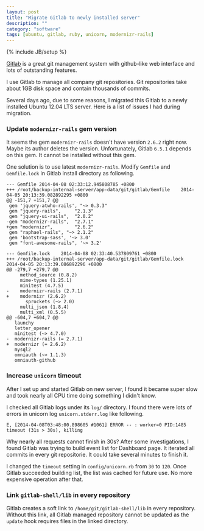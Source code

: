 ```yaml
---
layout: post
title: "Migrate Gitlab to newly installed server"
description: ""
category: "software"
tags: [ubuntu, gitlab, ruby, unicorn, modernizr-rails]
---
```

{% include JB/setup %}

[Gitlab](https://gitlab.com/gitlab-org/gitlab-ce) is a great git management system with github-like web interface and lots of outstanding features.

I use Gitlab to manage all company git repositories. Git repositories take about 1GB disk space and contain thousands of commits.

Several days ago, due to some reasons, I migrated this Gitlab to a newly installed Ubuntu 12.04 LTS server. Here is a list of issues I had during migration.

### Update `modernizr-rails` gem version ###

It seems the gem `modernizr-rails` doesn't have version `2.6.2` right now. Maybe its author deletes the version. Unfortunately, Gitlab `6.5.1` depends on this gem. It cannot be installed without this gem.

One solution is to use latest `modernizr-rails`. Modify `Gemfile` and `Gemfile.lock` in Gitlab install directory as following.

    --- Gemfile	2014-04-08 02:33:12.945808785 +0800
    +++ /root/backup-internal-server/app-data/git/gitlab/Gemfile	2014-04-05 20:13:39.082892295 +0800
    @@ -151,7 +151,7 @@
     gem 'jquery-atwho-rails', "~> 0.3.3"
     gem "jquery-rails",     "2.1.3"
     gem "jquery-ui-rails",  "2.0.2"
    -gem "modernizr-rails",  "2.7.1"
    +gem "modernizr",        "2.6.2"
     gem "raphael-rails", "~> 2.1.2"
     gem 'bootstrap-sass', '~> 3.0'
     gem "font-awesome-rails", '~> 3.2'
    
    --- Gemfile.lock	2014-04-08 02:33:40.537809761 +0800
    +++ /root/backup-internal-server/app-data/git/gitlab/Gemfile.lock	2014-04-05 20:13:39.086892296 +0800
    @@ -279,7 +279,7 @@
         method_source (0.8.2)
         mime-types (1.25.1)
         minitest (4.7.5)
    -    modernizr-rails (2.7.1)
    +    modernizr (2.6.2)
           sprockets (~> 2.0)
         multi_json (1.8.4)
         multi_xml (0.5.5)
    @@ -604,7 +604,7 @@
       launchy
       letter_opener
       minitest (~> 4.7.0)
    -  modernizr-rails (= 2.7.1)
    +  modernizr (= 2.6.2)
       mysql2
       omniauth (~> 1.1.3)
       omniauth-github

### Increase `unicorn` timeout ###

After I set up and started Gitlab on new server, I found it became super slow and took nearly all CPU time doing something I didn't know.

I checked all Gitlab logs under its `log/` directory. I found there were lots of errors in unicorn log `unicorn.stderr.log` like following.

    E, [2014-04-08T03:48:00.898605 #1061] ERROR -- : worker=0 PID:1485 timeout (31s > 30s), killing

Why nearly all requests cannot finish in 30s? After some investigations, I found Gitlab was trying to build event list for Dashboard page. It iterated all commits in every git repositorie. It could take several minutes to finish it.

I changed the `timeout` setting in `config/unicorn.rb` from `30` to `120`. Once Gitlab succeeded building list, the list was cached for future use. No more expensive operation after that.

### Link `gitlab-shell/lib` in every repository ###

Gitlab creates a soft link to `/home/git/gitlab-shell/lib` in every repository. Without this link, all Gitlab managed repository cannot be updated as the `update` hook requires files in the linked directory.